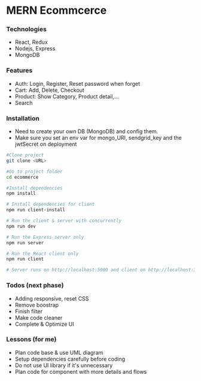 # MERN Ecommcerce

### Technologies

-   React, Redux
-   Nodejs, Express
-   MongoDB

### Features

-   Auth: Login, Register, Reset password when forget
-   Cart: Add, Delete, Checkout
-   Product: Show Category, Product detail,...
-   Search

### Installation

-   Need to create your own DB (MongoDB) and config them.
-   Make sure you set an env var for mongo_URI, sendgrid_key and the jwtSecret on deployment

```bash
#Clone project
git clone <URL>

#Go to project folder
cd ecommerce

#Install dependencies
npm install

# Install dependencies for client
npm run client-install

# Run the client & server with concurrently
npm run dev

# Run the Express server only
npm run server

# Run the React client only
npm run client

# Server runs on http://localhost:5000 and client on http://localhost:3000
```

### Todos (next phase)

-   Adding responsive, reset CSS
-   Remove boostrap
-   Finish filter
-   Make code cleaner
-   Complete & Optimize UI

### Lessons (for me)

-   Plan code base & use UML diagram
-   Setup dependencies carefully before coding
-   Do not use UI library if it's unnecessary
-   Plan code for component with more details and flows
